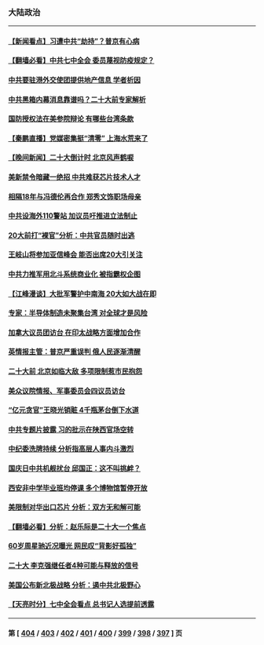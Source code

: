 ### 大陆政治
---
#### [【新闻看点】习遭中共“劫持”？普京有心病](../../pages/ncid277/n13843372.md) 
#### [【翻墙必看】中共七中全会 委员蔑视防疫规定？](../../pages/ncid277/n13843573.md) 
#### [中共要驻港外交使团提供地产信息 学者析因](../../pages/ncid277/n13843453.md) 
#### [中共黑箱内幕消息靠谱吗？二十大前专家解析](../../pages/ncid277/n13843413.md) 
#### [国防授权法在美参院辩论 有哪些台湾条款](../../pages/ncid277/n13843343.md) 
#### [【秦鹏直播】党媒密集挺“清零” 上海水荒来了](../../pages/ncid277/n13843242.md) 
#### [【晚间新闻】二十大倒计时 北京风声鹤唳](../../pages/ncid277/n13843305.md) 
#### [美新禁令暗藏一绝招 中共难获芯片技术人才](../../pages/ncid277/n13843315.md) 
#### [相隔18年与冯德伦再合作 郑秀文饰职场母亲](../../pages/ncid277/n13843344.md) 
#### [中共设海外110警站 加议员吁推进立法制止](../../pages/ncid277/n13843260.md) 
#### [20大前打“裸官”分析：中共官员随时出逃](../../pages/ncid277/n13842914.md) 
#### [王岐山将参加亚信峰会 能否出席20大引关注](../../pages/ncid277/n13843231.md) 
#### [中共力推军用北斗系统商业化 被指霸权企图](../../pages/ncid277/n13842912.md) 
#### [【江峰漫谈】大批军警护中南海 20大如大战在即](../../pages/ncid277/n13843187.md) 
#### [专家：半导体制造未聚集台湾 对全球才是风险](../../pages/ncid277/n13842760.md) 
#### [加拿大议员团访台 在印太战略方面增加合作](../../pages/ncid277/n13842986.md) 
#### [英情报主管：普京严重误判 俄人民逐渐清醒](../../pages/ncid277/n13843158.md) 
#### [二十大前 北京如临大敌 多项限制惹市民抱怨](../../pages/ncid277/n13843099.md) 
#### [美众议院情报、军事委员会四议员访台](../../pages/ncid277/n13843018.md) 
#### [“亿元贪官”王晓光销赃 4千瓶茅台倒下水道](../../pages/ncid277/n13843068.md) 
#### [中共专题片披露 习的批示在陕西官场空转](../../pages/ncid277/n13843071.md) 
#### [中纪委洗牌持续 分析指高层人事内斗激烈](../../pages/ncid277/n13842929.md) 
#### [国庆日中共机舰扰台 邱国正：这不叫挑衅？](../../pages/ncid277/n13842802.md) 
#### [西安非中学毕业班均停课 多个博物馆暂停开放](../../pages/ncid277/n13842719.md) 
#### [美限制对华出口芯片 分析：双方无和解可能](../../pages/ncid277/n13842647.md) 
#### [【翻墙必看】分析：赵乐际是二十大一个焦点](../../pages/ncid277/n13842842.md) 
#### [60岁周星驰近况曝光 网民叹“背影好孤独”](../../pages/ncid277/n13842632.md) 
#### [二十大 李克强继任者4种可能与释放的信号](../../pages/ncid277/n13842649.md) 
#### [美国公布新北极战略 分析：遏中共北极野心](../../pages/ncid277/n13842730.md) 
#### [【天亮时分】七中全会看点 总书记人选提前透露](../../pages/ncid277/n13842636.md) 

---
#### 第 [ [404](./404.md) / [403](./403.md) / [402](./402.md) / [401](./401.md) / [400](./400.md) / [399](./399.md) / [398](./398.md) / [397](./397.md) ] 页
